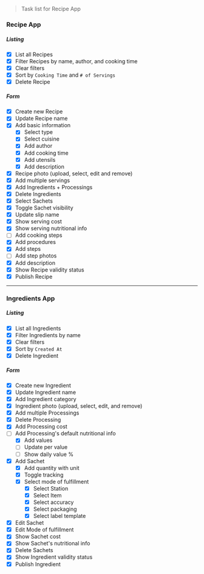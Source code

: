 > Task list for Recipe App

### Recipe App

##### Listing

-  [x] List all Recipes
-  [x] Filter Recipes by name, author, and cooking time
-  [x] Clear filters
-  [x] Sort by `Cooking Time` and `# of Servings`
-  [x] Delete Recipe

##### Form

-  [x] Create new Recipe
-  [x] Update Recipe name
-  [x] Add basic information
   -  [x] Select type
   -  [x] Select cuisine
   -  [x] Add author
   -  [x] Add cooking time
   -  [x] Add utensils
   -  [x] Add description
-  [x] Recipe photo (upload, select, edit and remove)
-  [x] Add multiple servings
-  [x] Add Ingredients + Processings
-  [x] Delete Ingredients
-  [x] Select Sachets
-  [x] Toggle Sachet visibility
-  [x] Update slip name
-  [x] Show serving cost
-  [x] Show serving nutritional info
-  [ ] Add cooking steps
-  [x] Add procedures
-  [x] Add steps
-  [ ] Add step photos
-  [x] Add description
-  [x] Show Recipe validity status
-  [x] Publish Recipe

---

### Ingredients App

##### Listing

-  [x] List all Ingredients
-  [x] Filter Ingredients by name
-  [x] Clear filters
-  [x] Sort by `Created At`
-  [x] Delete Ingredient

##### Form

-  [x] Create new Ingredient
-  [x] Update Ingredient name
-  [x] Add Ingredient category
-  [x] Ingredient photo (upload, select, edit, and remove)
-  [x] Add multiple Processings
-  [x] Delete Processing
-  [x] Add Processing cost
-  [ ] Add Processing's default nutritional info
   -  [x] Add values
   -  [ ] Update per value
   -  [ ] Show daily value %
-  [x] Add Sachet
   -  [x] Add quantity with unit
   -  [x] Toggle tracking
   -  [x] Select mode of fulfillment
      -  [x] Select Station
      -  [x] Select Item
      -  [x] Select accuracy
      -  [x] Select packaging
      -  [x] Select label template
-  [x] Edit Sachet
-  [x] Edit Mode of fulfillment
-  [x] Show Sachet cost
-  [x] Show Sachet's nutritional info
-  [x] Delete Sachets
-  [x] Show Ingredient validity status
-  [x] Publish Ingredient
